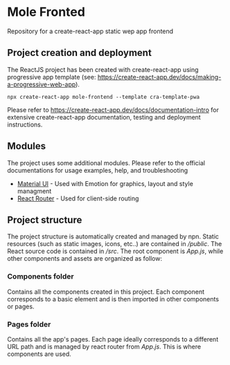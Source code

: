 # Mole Fronted
Repository for a create-react-app static wep app frontend

## Project creation and deployment
The ReactJS project has been created with create-react-app using progressive app template (see: https://create-react-app.dev/docs/making-a-progressive-web-app).
```
npx create-react-app mole-frontend --template cra-template-pwa
```

Please refer to https://create-react-app.dev/docs/documentation-intro for extensive create-react-app documentation, testing and deployment instructions.

## Modules
The project uses some additional modules. Please refer to the official documentations for usage examples, help, and troubleshooting

* [Material UI](https://mui.com/material-ui/getting-started/) - Used with Emotion for graphics, layout and style managment
* [React Router](https://reactrouter.com/en/main/start/overview) - Used for client-side routing

## Project structure
The project structure is automatically created and managed by npn. Static resources (such as static images, icons, etc..) are contained in */public*. The React source code is contained in */src*. The root component is *App.js*, while other components and assets are organized as follow:

### Components folder
Contains all the components created in this project. Each component corresponds to a basic element and is then imported in other components or pages.

### Pages folder
Contains all the app's pages. Each page ideally corresponds to a different URL path and is managed by react router from *App.js*. This is where components are used.

